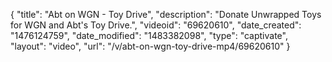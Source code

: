 {
    "title": "Abt on WGN - Toy Drive",
    "description": "Donate Unwrapped Toys for WGN and Abt's Toy Drive.",
    "videoid": "69620610",
    "date_created": "1476124759",
    "date_modified": "1483382098",
    "type": "captivate",
    "layout": "video",
    "url": "\/v\/abt-on-wgn-toy-drive-mp4\/69620610"
}